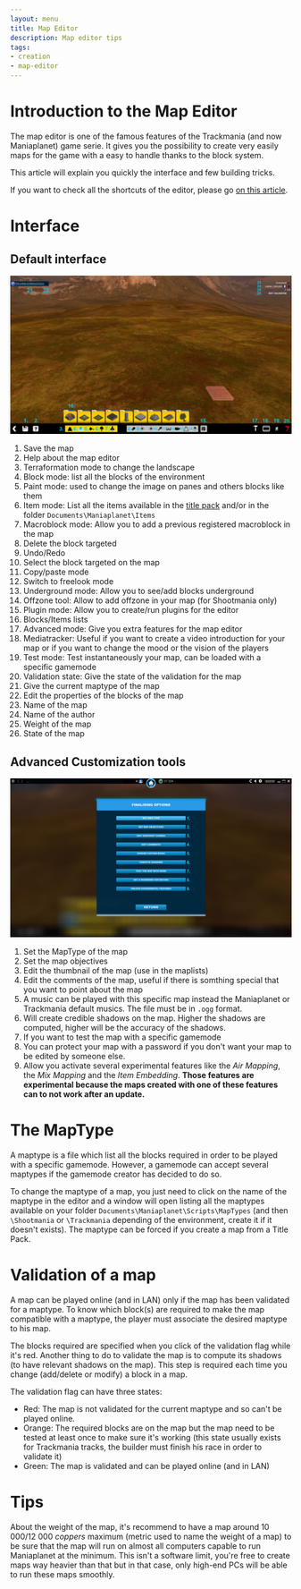 ```yaml
---
layout: menu
title: Map Editor
description: Map editor tips
tags:
- creation
- map-editor
---
```


# Introduction to the Map Editor
The map editor is one of the famous features of the Trackmania (and now Maniaplanet) game serie. It gives you the possibility to create very easily maps for the game with a easy to handle thanks to the block system.

This article will explain you quickly the interface and few building tricks.

If you want to check all the shortcuts of the editor, please go [on this article][1].

# Interface

## Default interface
![Map Editor interface][2]

1. Save the map
2. Help about the map editor
3. Terraformation mode to change the landscape
4. Block mode: list all the blocks of the environment
5. Paint mode: used to change the image on panes and others blocks like them
6. Item mode: List all the items available in the [title pack][3] and/or in the folder `Documents\Maniaplanet\Items`
7. Macroblock mode: Allow you to add a previous registered macroblock in the map
8. Delete the block targeted
9. Undo/Redo
10. Select the block targeted on the map
11. Copy/paste mode
12. Switch to freelook mode
13. Underground mode: Allow you to see/add blocks underground
14. Offzone tool: Allow to add offzone in your map (for Shootmania only)
15. Plugin mode: Allow you to create/run plugins for the editor
16. Blocks/Items lists
17. Advanced mode: Give you extra features for the map editor
18. Mediatracker: Useful if you want to create a video introduction for your map or if you want to change the mood or the vision of the players
19. Test mode: Test instantaneously your map, can be loaded with a specific gamemode
20. Validation state: Give the state of the validation for the map
21. Give the current maptype of the map
22. Edit the properties of the blocks of the map
23. Name of the map
24. Name of the author
25. Weight of the map
26. State of the map

## Advanced Customization tools
![Map Editor Adv Options][4]

1. Set the MapType of the map
2. Set the map objectives
3. Edit the thumbnail of the map (use in the maplists)
4. Edit the comments of the map, useful if there is somthing special that you want to point about the map
5. A music can be played with this specific map instead the Maniaplanet or Trackmania default musics. The file must be in `.ogg` format.
6. Will create credible shadows on the map. Higher the shadows are computed, higher will be the accuracy of the shadows.
7. If you want to test the map with a specific gamemode
8. You can protect your map with a password if you don't want your map to be edited by someone else.
9. Allow you activate several experimental features like the *Air Mapping*, the *Mix Mapping* and the *Item Embedding*. **Those features are experimental because the maps created with one of these features can to not work after an update.**

# The MapType
A maptype is a file which list all the blocks required in order to be played with a specific gamemode. However, a gamemode can accept several maptypes if the gamemode creator has decided to do so.

To change the maptype of a map, you just need to click on the name of the maptype in the editor and a window will open listing all the maptypes available on your folder `Documents\Maniaplanet\Scripts\MapTypes` (and then `\Shootmania` or `\Trackmania` depending of the environment, create it if it doesn't exists). The maptype can be forced if you create a map from a Title Pack.

# Validation of a map
A map can be played online (and in LAN) only if the map has been validated for a maptype. To know which block(s) are required to make the map compatible with a maptype, the player must associate the desired maptype to his map.

The blocks required are specified when you click of the validation flag while it's red. Another thing to do to validate the map is to compute its shadows (to have relevant shadows on the map). This step is required each time you change (add/delete or modify) a block in a map.

The validation flag can have three states:

* Red: The map is not validated for the current maptype and so can't be played online.
* Orange: The required blocks are on the map but the map need to be tested at least once to make sure it's working (this state usually exists for Trackmania tracks, the builder must finish his race in order to validate it)
* Green: The map is validated and can be played online (and in LAN)

# Tips
About the weight of the map, it's recommend to have a map around 10 000/12 000 *coppers* maximum (metric used to name the weight of a map) to be sure that the map will run on almost all computers capable to run Maniaplanet at the minimum.
This isn't a software limit, you're free to create maps way heavier than that but in that case, only high-end PCs will be able to run these maps smoothly.

[1]: ../../client/shortcuts.html#Map-Editor
[2]: ./img/Map_Editor_UI_Edited.jpg
[3]: ../title/
[4]: ./img/Map_Editor_UI2_Edited.jpg
